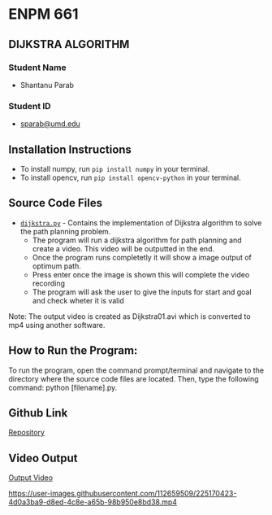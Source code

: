 # ENPM 661

## DIJKSTRA ALGORITHM

### Student Name
- Shantanu Parab

### Student ID
- sparab@umd.edu

## Installation Instructions
- To install numpy, run `pip install numpy` in your terminal.
- To install opencv, run `pip install opencv-python` in your terminal.

## Source Code Files
- [`dijkstra.py`](dijkstra.py) - Contains the implementation of Dijkstra algorithm to solve the path planning problem.
  + The program will run a dijkstra algorithm for path planning and create a video. This video will be outputted in the end.
  + Once the program runs  completetly it will show  a image output of optimum path.
  + Press enter once the image is shown this will complete the video recording
  + The program will ask the user to give the inputs for start and goal and check wheter it is valid

Note: The output video is created as Dijkstra01.avi which is converted to mp4 using another software.


## How to Run the Program:
To run the program, open the command prompt/terminal and navigate to the directory where the source code files are located. Then, type the following command: python [filename].py.

## Github Link
[Repository](https://github.com/shantanuparabumd/Dijkstra.git)

## Video Output
[Output Video](dijkstra.mp4)


https://user-images.githubusercontent.com/112659509/225170423-4d0a3ba9-d8ed-4c8e-a65b-98b950e8bd38.mp4


